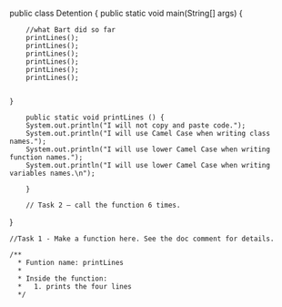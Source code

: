 public class Detention {
    public static void main(String[] args) {

        //what Bart did so far
        printLines();
        printLines();
        printLines();
        printLines();
        printLines();
        printLines();


    } 

        public static void printLines () {
        System.out.println("I will not copy and paste code.");
        System.out.println("I will use Camel Case when writing class names.");
        System.out.println("I will use lower Camel Case when writing function names.");
        System.out.println("I will use lower Camel Case when writing variables names.\n");

        }

        // Task 2 – call the function 6 times. 
   }



    //Task 1 - Make a function here. See the doc comment for details. 

    /**    
      * Funtion name: printLines
      *
      * Inside the function:
      *   1. prints the four lines       
      */


